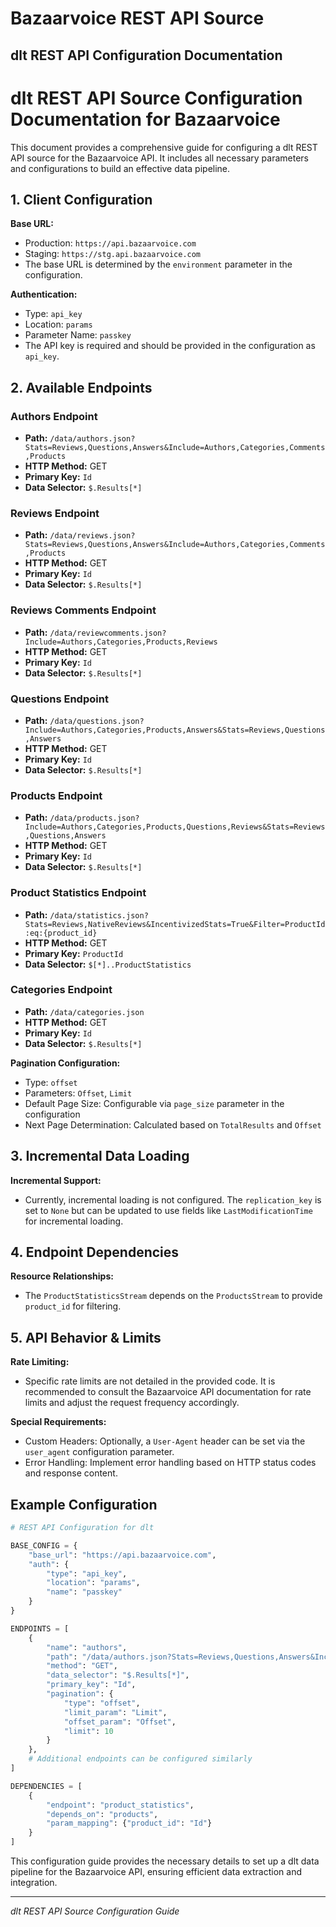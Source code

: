 # Bazaarvoice REST API Source

## dlt REST API Configuration Documentation

# dlt REST API Source Configuration Documentation for Bazaarvoice

This document provides a comprehensive guide for configuring a dlt REST API source for the Bazaarvoice API. It includes all necessary parameters and configurations to build an effective data pipeline.

## 1. Client Configuration

**Base URL:**
- Production: `https://api.bazaarvoice.com`
- Staging: `https://stg.api.bazaarvoice.com`
- The base URL is determined by the `environment` parameter in the configuration.

**Authentication:**
- Type: `api_key`
- Location: `params`
- Parameter Name: `passkey`
- The API key is required and should be provided in the configuration as `api_key`.

## 2. Available Endpoints

### Authors Endpoint
- **Path:** `/data/authors.json?Stats=Reviews,Questions,Answers&Include=Authors,Categories,Comments,Products`
- **HTTP Method:** GET
- **Primary Key:** `Id`
- **Data Selector:** `$.Results[*]`

### Reviews Endpoint
- **Path:** `/data/reviews.json?Stats=Reviews,Questions,Answers&Include=Authors,Categories,Comments,Products`
- **HTTP Method:** GET
- **Primary Key:** `Id`
- **Data Selector:** `$.Results[*]`

### Reviews Comments Endpoint
- **Path:** `/data/reviewcomments.json?Include=Authors,Categories,Products,Reviews`
- **HTTP Method:** GET
- **Primary Key:** `Id`
- **Data Selector:** `$.Results[*]`

### Questions Endpoint
- **Path:** `/data/questions.json?Include=Authors,Categories,Products,Answers&Stats=Reviews,Questions,Answers`
- **HTTP Method:** GET
- **Primary Key:** `Id`
- **Data Selector:** `$.Results[*]`

### Products Endpoint
- **Path:** `/data/products.json?Include=Authors,Categories,Products,Questions,Reviews&Stats=Reviews,Questions,Answers`
- **HTTP Method:** GET
- **Primary Key:** `Id`
- **Data Selector:** `$.Results[*]`

### Product Statistics Endpoint
- **Path:** `/data/statistics.json?Stats=Reviews,NativeReviews&IncentivizedStats=True&Filter=ProductId:eq:{product_id}`
- **HTTP Method:** GET
- **Primary Key:** `ProductId`
- **Data Selector:** `$[*]..ProductStatistics`

### Categories Endpoint
- **Path:** `/data/categories.json`
- **HTTP Method:** GET
- **Primary Key:** `Id`
- **Data Selector:** `$.Results[*]`

**Pagination Configuration:**
- Type: `offset`
- Parameters: `Offset`, `Limit`
- Default Page Size: Configurable via `page_size` parameter in the configuration
- Next Page Determination: Calculated based on `TotalResults` and `Offset`

## 3. Incremental Data Loading

**Incremental Support:**
- Currently, incremental loading is not configured. The `replication_key` is set to `None` but can be updated to use fields like `LastModificationTime` for incremental loading.

## 4. Endpoint Dependencies

**Resource Relationships:**
- The `ProductStatisticsStream` depends on the `ProductsStream` to provide `product_id` for filtering.

## 5. API Behavior & Limits

**Rate Limiting:**
- Specific rate limits are not detailed in the provided code. It is recommended to consult the Bazaarvoice API documentation for rate limits and adjust the request frequency accordingly.

**Special Requirements:**
- Custom Headers: Optionally, a `User-Agent` header can be set via the `user_agent` configuration parameter.
- Error Handling: Implement error handling based on HTTP status codes and response content.

## Example Configuration

```python
# REST API Configuration for dlt

BASE_CONFIG = {
    "base_url": "https://api.bazaarvoice.com",
    "auth": {
        "type": "api_key",
        "location": "params",
        "name": "passkey"
    }
}

ENDPOINTS = [
    {
        "name": "authors",
        "path": "/data/authors.json?Stats=Reviews,Questions,Answers&Include=Authors,Categories,Comments,Products",
        "method": "GET",
        "data_selector": "$.Results[*]",
        "primary_key": "Id",
        "pagination": {
            "type": "offset",
            "limit_param": "Limit",
            "offset_param": "Offset",
            "limit": 10
        }
    },
    # Additional endpoints can be configured similarly
]

DEPENDENCIES = [
    {
        "endpoint": "product_statistics",
        "depends_on": "products",
        "param_mapping": {"product_id": "Id"}
    }
]
```

This configuration guide provides the necessary details to set up a dlt data pipeline for the Bazaarvoice API, ensuring efficient data extraction and integration.

---
*dlt REST API Source Configuration Guide*